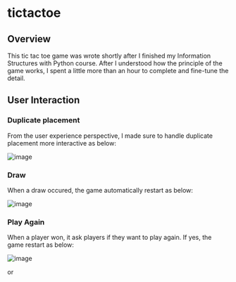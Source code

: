 # tictactoe

## Overview
This tic tac toe game was wrote shortly after I finished my Information Structures with Python course. After I understood how the principle of the game works, I spent a little more than an hour to complete and fine-tune the detail.

## User Interaction

### Duplicate placement
From the user experience perspective, I made sure to handle duplicate placement more interactive as below:
  
![image](https://user-images.githubusercontent.com/84875731/149072117-b09a4d9c-292e-483d-8137-63004a02a16b.png)

### Draw
When a draw occured, the game automatically restart as below:

![image](https://user-images.githubusercontent.com/84875731/149072558-c088e6dd-e70c-4e1e-8457-c38c2d167eeb.png)

### Play Again
When a player won, it ask players if they want to play again. If yes, the game restart as below:

![image](https://user-images.githubusercontent.com/84875731/149072660-7638c1f1-a15a-4e50-986e-f23f31882be0.png)

or

